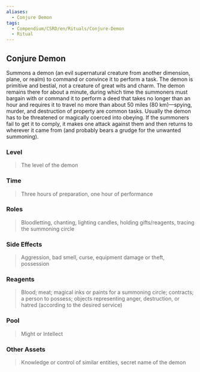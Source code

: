 ```yaml
---
aliases:
  - Conjure Demon
tags:
  - Compendium/CSRD/en/Rituals/Conjure-Demon
  - Ritual
---
```

## Conjure Demon  
Summons a demon (an evil supernatural creature from another dimension, plane, or realm) to command or convince it to perform a task. The demon is primitive and bestial, not a creature of great wits and charm. The demon remains there for about a minute, during which time the summoners must bargain with or command it to perform a deed that takes no longer than an hour and requires it to travel no more than about 50 miles (80 km)—spying, murder, and destruction of property are common tasks. Usually the demon has to be threatened or magically coerced into obeying. If the summoners fail to get it to comply, it makes one attack against them and then returns to wherever it came from (and probably bears a grudge for the unwanted summoning).   
  
### Level   
>The level of the demon   
### Time   
>Three hours of preparation, one hour of performance   
### Roles   
>Bloodletting, chanting, lighting candles, holding gifts/reagents, tracing the summoning circle   
### Side Effects   
>Aggression, bad smell, curse, equipment damage or theft, possession   
### Reagents    
>Blood; meat; magical inks or paints for a summoning circle; contracts; a person to possess; objects representing anger, destruction, or hatred (according to the desired service)   
### Pool    
>Might or Intellect   
### Other Assets   
>Knowledge or control of similar entities, secret name of the demon  
